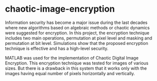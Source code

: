 # chaotic-image-encryption
Information security has become a major issue during the last decades where new algorithms based on algebraic methods or chaotic dynamics were suggested for encryption. In this project, the encryption technique includes two main operations, permutation at pixel level and masking and permutation at bit level. Simulations show that the proposed encryption technique is effective and has a high-level security.

MATLAB was used for the implementation of Chaotic Digital Image Encryption. This encryption technique was tested for images of various sizes. But there is a drawback in this system that it works only with the images having equal number of pixels horizontally and vertically.
